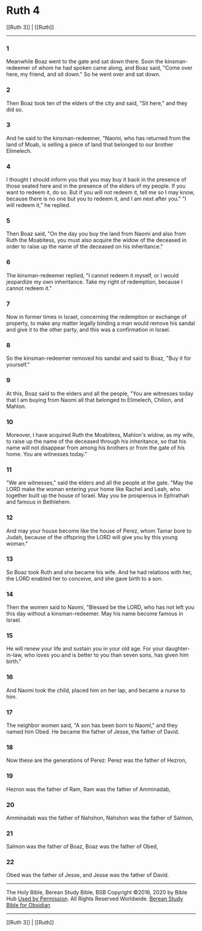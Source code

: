 # Ruth 4

[[Ruth 3]] | [[Ruth]]

---

### 1
Meanwhile Boaz went to the gate and sat down there. Soon the kinsman-redeemer of whom he had spoken came along, and Boaz said, "Come over here, my friend, and sit down." So he went over and sat down.

### 2
Then Boaz took ten of the elders of the city and said, "Sit here," and they did so.

### 3
And he said to the kinsman-redeemer, "Naomi, who has returned from the land of Moab, is selling a piece of land that belonged to our brother Elimelech.

### 4
I thought I should inform you that you may buy it back in the presence of those seated here and in the presence of the elders of my people. If you want to redeem it, do so. But if you will not redeem it, tell me so I may know, because there is no one but you to redeem it, and I am next after you." "I will redeem it," he replied.

### 5
Then Boaz said, "On the day you buy the land from Naomi and also from Ruth the Moabitess, you must also acquire the widow of the deceased in order to raise up the name of the deceased on his inheritance."

### 6
The kinsman-redeemer replied, "I cannot redeem it myself, or I would jeopardize my own inheritance. Take my right of redemption, because I cannot redeem it."

### 7
Now in former times in Israel, concerning the redemption or exchange of property, to make any matter legally binding a man would remove his sandal and give it to the other party, and this was a confirmation in Israel.

### 8
So the kinsman-redeemer removed his sandal and said to Boaz, "Buy it for yourself."

### 9
At this, Boaz said to the elders and all the people, "You are witnesses today that I am buying from Naomi all that belonged to Elimelech, Chilion, and Mahlon.

### 10
Moreover, I have acquired Ruth the Moabitess, Mahlon's widow, as my wife, to raise up the name of the deceased through his inheritance, so that his name will not disappear from among his brothers or from the gate of his home. You are witnesses today."

### 11
"We are witnesses," said the elders and all the people at the gate. "May the LORD make the woman entering your home like Rachel and Leah, who together built up the house of Israel. May you be prosperous in Ephrathah and famous in Bethlehem.

### 12
And may your house become like the house of Perez, whom Tamar bore to Judah, because of the offspring the LORD will give you by this young woman."

### 13
So Boaz took Ruth and she became his wife. And he had relations with her, the LORD enabled her to conceive, and she gave birth to a son.

### 14
Then the women said to Naomi, "Blessed be the LORD, who has not left you this day without a kinsman-redeemer. May his name become famous in Israel.

### 15
He will renew your life and sustain you in your old age. For your daughter-in-law, who loves you and is better to you than seven sons, has given him birth."

### 16
And Naomi took the child, placed him on her lap, and became a nurse to him.

### 17
The neighbor women said, "A son has been born to Naomi," and they named him Obed. He became the father of Jesse, the father of David.

### 18
Now these are the generations of Perez: Perez was the father of Hezron,

### 19
Hezron was the father of Ram, Ram was the father of Amminadab,

### 20
Amminadab was the father of Nahshon, Nahshon was the father of Salmon,

### 21
Salmon was the father of Boaz, Boaz was the father of Obed,

### 22
Obed was the father of Jesse, and Jesse was the father of David.

---

The Holy Bible, Berean Study Bible, BSB
Copyright ©2016, 2020 by Bible Hub
[Used by Permission](https://berean.bible/terms.htm). All Rights Reserved Worldwide.
[Berean Study Bible for Obsidian](https://github.com/gapmiss/berean-study-bible-for-obsidian)

---

[[Ruth 3]] | [[Ruth]]

